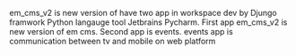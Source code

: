 em_cms_v2 is new version of have two app in workspace dev by Djungo framwork Python langauge tool Jetbrains Pycharm.
First app 
  em_cms_v2 is new version of em cms.
Second app is events.
  events app is communication between tv and mobile on web platform 
  

